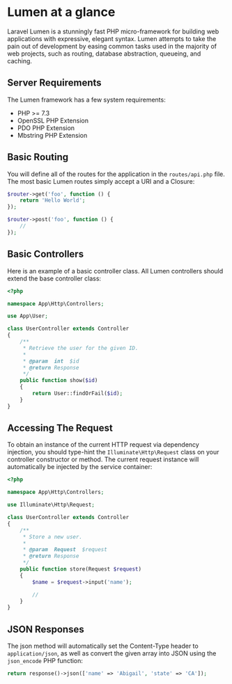 # Lumen at a glance

Laravel Lumen is a stunningly fast PHP micro-framework for building web applications with expressive, elegant syntax. Lumen attempts to take the pain out of development by easing common tasks used in the majority of web projects, such as routing, database abstraction, queueing, and caching.

## Server Requirements

The Lumen framework has a few system requirements:

- PHP >= 7.3
- OpenSSL PHP Extension
- PDO PHP Extension
- Mbstring PHP Extension

## Basic Routing

You will define all of the routes for the application in the `routes/api.php` file. The most basic Lumen routes simply accept a URI and a Closure:

```php
$router->get('foo', function () {
    return 'Hello World';
});

$router->post('foo', function () {
    //
});
```

## Basic Controllers

Here is an example of a basic controller class. All Lumen controllers should extend the base controller class:

```php
<?php

namespace App\Http\Controllers;

use App\User;

class UserController extends Controller
{
    /**
     * Retrieve the user for the given ID.
     *
     * @param  int  $id
     * @return Response
     */
    public function show($id)
    {
        return User::findOrFail($id);
    }
}
```

## Accessing The Request

To obtain an instance of the current HTTP request via dependency injection, you should type-hint the `Illuminate\Http\Request` class on your controller constructor or method. The current request instance will automatically be injected by the service container:

```php
<?php

namespace App\Http\Controllers;

use Illuminate\Http\Request;

class UserController extends Controller
{
    /**
     * Store a new user.
     *
     * @param  Request  $request
     * @return Response
     */
    public function store(Request $request)
    {
        $name = $request->input('name');

        //
    }
}
```

## JSON Responses

The json method will automatically set the Content-Type header to `application/json`, as well as convert the given array into JSON using the `json_encode` PHP function:

```php
return response()->json(['name' => 'Abigail', 'state' => 'CA']);
```
